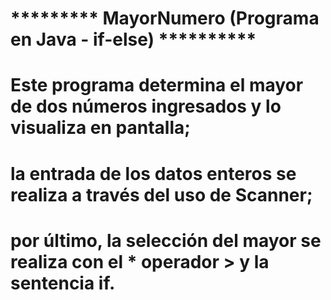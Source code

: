 # ********* MayorNumero (Programa en Java - if-else) **********
#
# Este programa determina el mayor de dos números ingresados y lo visualiza en pantalla; 
# la entrada de los datos enteros se realiza a través del uso de Scanner;
# por último, la selección del mayor se realiza con el * operador > y la sentencia if.
#
 
